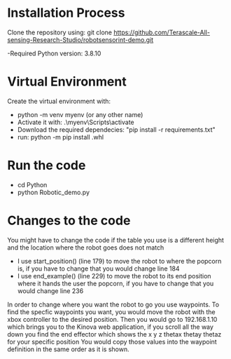 # Installation Process

Clone the repository using: git clone https://github.com/Terascale-All-sensing-Research-Studio/robotsensorint-demo.git

-Required Python version: 3.8.10

# Virtual Environment
Create the virtual environment with:
- python -m venv myenv (or any other name)
- Activate it with: .\myenv\Scripts\activate
- Download the required dependecies: "pip install -r requirements.txt"
- run: python -m pip install <whl relative fullpath name>.whl

# Run the code
- cd Python
- python Robotic_demo.py


# Changes to the code
You might have to change the code if the table you use is a different height and the location where the robot goes does not match

- I use start_position() (line 179) to move the robot to where the popcorn is, if you have to change that you would change line 184
- I use end_example() (line 229) to move the robot to its end position where it hands the user the popcorn, if you have to change that you would change line 236

In order to change where you want the robot to go you use waypoints. To find the specfic waypoints you want, you would move the robot with the xbox controller to the desired position.
Then you would go to 192.168.1.10 which brings you to the Kinova web application, if you scroll all the way down you find the end effector which shows the x y z thetax thetay thetaz for your specific position
You would copy those values into the waypoint definition in the same order as it is shown.




